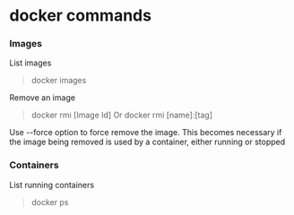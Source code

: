 # docker commands

###  Images

List images
> docker images

Remove an image
> docker rmi [Image Id]
Or
> docker rmi [name]:[tag]

Use --force option to force remove the image. This becomes necessary if the image being removed is used by a container, either running or stopped

### Containers

List running containers
> docker ps
